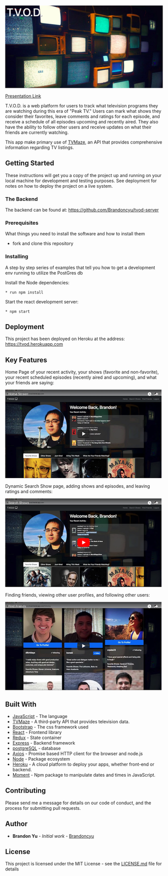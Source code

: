 ![screenshot](./photos/splash-image.png)

[Presentation Link](http://slides.com/brandonyu/tvod/)

T.V.O.D. is a web platform for users to track what television programs they are watching during this era of "Peak TV." Users can mark what shows they consider their favorites, leave comments and ratings for each episode, and receive a schedule of all episodes upcoming and recently aired. They also have the ability to follow other users and receive updates on what their friends are currently watching.

This app make primary use of [TVMaze](http://www.tvmaze.com/api), an API that provides comprehensive information regarding TV listings.

## Getting Started

These instructions will get you a copy of the project up and running on your local machine for development and testing purposes. See deployment for notes on how to deploy the project on a live system.

### The Backend

The backend can be found at: https://github.com/Brandoncyu/tvod-server

### Prerequisites

What things you need to install the software and how to install them

* fork and clone this repository

### Installing

A step by step series of examples that tell you how to get a development env running to utilize the PostGres db

Install the Node dependencies:

```shell
* run npm install
```

Start the react development server:

```shell
* npm start
```

## Deployment

This project has been deployed on Heroku at the address: https://tvod.herokuapp.com

## Key Features

Home Page of your recent activity, your shows (favorite and non-favorite), your recent scheduled episodes (recently aired and upcoming), and what your friends are saying:

[![Home Page](./photos/home-page.png)](https://www.youtube.com/watch?v=nNmGuej-mcs)


Dynamic Search Show page, adding shows and episodes, and leaving ratings and comments:

[![Search Shows](./photos/search-shows.png)](https://www.youtube.com/watch?v=cNN4FfJSw8c)


Finding friends, viewing other user profiles, and following other users:

[![Find Friends](./photos/find-friends.png)](https://www.youtube.com/watch?v=cNN4FfJSw8c)


## Built With

* [JavaScript](https://www.javascript.com/) - The language
* [TVMaze](http://www.tvmaze.com/api) - A third-party API that provides television data.
* [Bootstrap](https://bootstrap.com/) - The css framework used
* [React](https://reactjs.org/) - Frontend library
* [Redux](https://redux.js.org/) - State container
* [Express](http://expressjs.com/) - Backend framework
* [postgreSQL](https://www.postgresql.org/) - database
* [Axios](https://github.com/axios/axios) - Promise based HTTP client for the browser and node.js
* [Node](https://nodejs.org/en/) - Package ecosystem
* [Heroku](https://www.heroku.com/) - A cloud platform to deploy your apps, whether front-end or backend.
* [Moment](https://momentjs.com/) - Npm package to manipulate dates and times in JavaScript.

## Contributing

Please send me a message for details on our code of conduct, and the process for submitting pull requests.

## Author

* **Brandon Yu** - *Initial work* - [Brandoncyu](https://github.com/Brandoncyu)

## License

This project is licensed under the MIT License - see the [LICENSE.md](LICENSE.md) file for details
